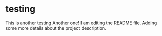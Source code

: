 # testing
This is another testing
Another one!
I am editing the README file. Adding some more details about the project description.
